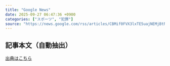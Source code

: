 ```yaml
---
title: "Google News"
date: 2025-09-27 06:47:36 +0900
categories: ["スポーツ", "犯罪"]
source: "https://news.google.com/rss/articles/CBMif0FVX3lxTE5uajNEMjBtNHVWdXoyV2g1akZfeWhUNVRzaFphUU5lOXZXMzNpUFM5V0w0eFVFcFF1ZUhDZHBTSGRzOWhfMDlFY2VweGM3Q3plWnVyUkkxUEdSbFl1V19QVl90elltWmxrRVlNZ3N3Qmx5YUhaZ1RGMS1lbmVkaXc?oc=5"
---
```


## 記事本文（自動抽出）
<body class="y0K44d EA71Tc" id="readabilityBody"></body>

[出典はこちら](https://news.google.com/rss/articles/CBMif0FVX3lxTE5uajNEMjBtNHVWdXoyV2g1akZfeWhUNVRzaFphUU5lOXZXMzNpUFM5V0w0eFVFcFF1ZUhDZHBTSGRzOWhfMDlFY2VweGM3Q3plWnVyUkkxUEdSbFl1V19QVl90elltWmxrRVlNZ3N3Qmx5YUhaZ1RGMS1lbmVkaXc?oc=5)

